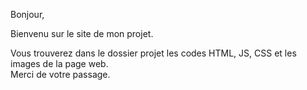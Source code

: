 Bonjour,

Bienvenu sur le site de mon projet.

Vous trouverez dans le dossier projet les codes HTML, JS, CSS et les images de la page web.<br>
Merci de votre passage.
